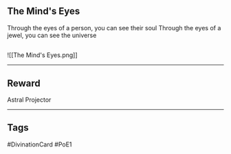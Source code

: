 ## The Mind's Eyes
Through the eyes of a person, 
you can see their soul
Through the eyes of a jewel, 
you can see the universe
## 
![[The Mind's Eyes.png]]

---
## Reward
Astral Projector

---
## Tags
#DivinationCard
#PoE1
